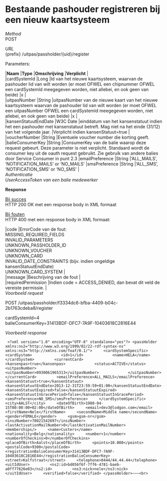 ---
---

# Bestaande pashouder registreren bij een nieuw kaartsysteem

_Method_  
 POST

_URL_  
 {prefix} /uitpas/passholder/{uid}/register

Parameters:

 |**Naam** |**Type** |**Omschrijving** |**Verplicht** |  
 |cardSystemId |Long |Id van het nieuwe kaartsysteem, waarvan de pashouder lid van wilt worden (er moet OFWEL een chipnummer OFWEL een cardSystemId meegegeven worden, niet allebei, en ook geen van beide) |x |  
 |uitpasNumber |String |uitpasNumber van de nieuwe kaart van het nieuwe kaartsysteem waarvan de pashouder lid van wilt worden (er moet OFWEL een uitpasNumber OFWEL een cardSystemId meegegeven worden, niet allebei, en ook geen van beide) |x |  
 |kansenStatuutEndDate |W3C Date |einddatum van het kansenstatuut indien het een pashouder met kansenstatuut betreft. Mag niet na het einde (31/12) van het volgende jaar. |Verplicht indien kansenStatuut=true |  
 |voucherNumber |String |Eventuele voucher number die korting geeft. |balieConsumerKey |String |ConsumerKey van de balie waarop deze request gebeurt. Deze parameter is niet verplicht. Standaard wordt de consumer key uit de oauth request gebruikt. Zie gebruik van andere balies door Service Consumer in punt 2.3 |emailPreference |String |‘ALL\_MAILS’, ‘NOTIFICATION\_MAILS’ or ‘NO\_MAILS’ |smsPreference |String |‘ALL\_SMS’, ‘NOTIFICATION\_SMS’ or ‘NO\_SMS’ |  
_Authenticatie_  
_UserAccessToken van een balie medewerker_

**Response**

<u>Bij succes</u>  
 HTTP 200 OK met een response body in XML formaat

<u>Bij fouten</u>  
 HTTP 400 met een response body in XML formaat:

 |code |ErrorCode van de fout:  
 MISSING\_REQUIRED\_FIELDS  
 INVALID\_PARAMETERS  
 UNKNOWN\_PASSHOLDER\_ID  
 UNKNOWN\_VOUCHER  
 UNKNOWN\_CARD  
 INVALID\_DATE\_CONSTRAINTS (bijv. indien ongeldige kansenStatuutEndDate)  
 UNKNOWN\_CARD\_SYSTEM |  
 |message |Beschrijving van de fout |  
 |requiredPermission |Indien code = ACCESS\_DENIED, dan bevat dit veld de vereiste permissie. |  
_Voorbeeld request_

POST /uitpas/passholder/f3334dc6-bfba-4409-b04c-2b1763cdeba8/register

cardSystemId=4  
 balieConsumerKey=31413BDF-DFC7-7A9F-10403618C2816E44

_Voorbeeld response_

~~~
 <?xml version="1.0" encoding="UTF-8" standalone="yes"?> <passHolder xmlns:ns2="http://www.w3.org/1999/02/22-rdf-syntax-ns" xmlns:ns3="http://xmlns.com/foaf/0.1/">     <cardSystemSpecific>         <cardSystem>             <id>1</id>             <name>HELA</name>         </cardSystem>         <currentCard>             <kansenpas>true</kansenpas>             <status>ACTIVE</status>             <uitpasNumber>                 <uitpasNumber>0930061965313</uitpasNumber>             </uitpasNumber>         </currentCard>         <emailPreference>ALL_MAILS</emailPreference> 	  <kansenStatuut>true</kansenStatuut>         <kansenStatuutEndDate>2013-12-31T23:59:59+01:00</kansenStatuutEndDate>         <kansenStatuutExpired>false</kansenStatuutExpired>         <kansenStatuutInGracePeriod>false</kansenStatuutInGracePeriod>         <smsPreference>NO_SMS</smsPreference>     </cardSystemSpecific>     <city>AALST</city>     <dateOfBirth>1980-04-15T00:00:00+02:00</dateOfBirth>     <email>dev3@lodgon.com</email>     <firstName>Nele</firstName>     <secondName>Middle name</secondName>     <gender>FEMALE</gender>     <gsm>gsm-nr</gsm>     <inszNumber>78021542697</inszNumber>     <lastActivationMailNumber>0</lastActivationMailNumber>     <memberships/>     <name>Custers</name>     <nationality>Belg</nationality>     <number>1</number>     <numberOfCheckins>0</numberOfCheckins>     <placeOfBirth>Aalst</placeOfBirth>     <points>10.000</points>     <postalCode>9300</postalCode>     <registrationBalieConsumerKey>31413BDF-DFC7-7A9F-10403618C2816E44</registrationBalieConsumerKey>     <street>Kalfstraat</street>     <telephone>0444/44.44.44</telephone>     <uitIdUser>         <ns2:id>bd056f6f-7ff6-4781-baeb-a0ff77626e03</ns2:id>         <ns3:nick>nele</ns3:nick>     </uitIdUser>     <verified>false</verified> </passHolder>~~~<br>